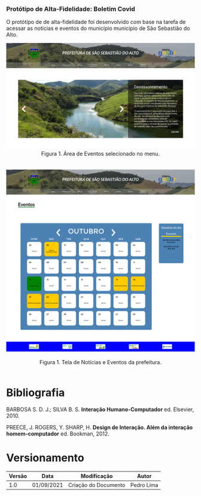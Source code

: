 ### Protótipo de Alta-Fidelidade: Boletim Covid

O protótipo de de alta-fidelidade foi desenvolvido com base na tarefa de acessar as notícias e eventos do município município de São Sebastião do Alto.

<div align="center">
  <img src="assets/img/Eventos.png" >
  <figcaption>Figura 1. Área de Eventos selecionado no menu.</figcaption>
    </br>    
    </br>    
  <img src="assets/img/telaEventos.png" >
    </br>
    </br>
  <figcaption>Figura 1. Tela de Notícias e Eventos da prefeitura.</figcaption>
</div>

</br>

# Bibliografia

BARBOSA S. D. J.; SILVA B. S. <strong>Interação Humano-Computador</strong> ed. Elsevier, 2010.

PREECE, J. ROGERS, Y. SHARP, H. <strong>Design de Interação. Além da interação homem-computador</strong> ed. Bookman, 2012.

# Versionamento

| Versão | Data       | Modificação          | Autor      |
| ------ | ---------- | -------------------- | ---------- |
| 1.0    | 01/09/2021 | Criação do Documento | Pedro Lima |
